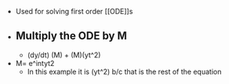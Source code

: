 - Used for solving first order [[ODE]]s 
- Multiply the ODE by M
	- 
	- (dy/dt) (M) + (M)(yt^2)
- M= e^intyt2
	- In this example it is (yt^2) b/c that is the rest of the equation 

